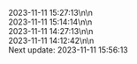 2023-11-11 15:27:13\n\n  
2023-11-11 15:14:14\n\n  
2023-11-11 14:27:13\n\n  
2023-11-11 14:12:42\n\n  
Next update: 2023-11-11 15:56:13
